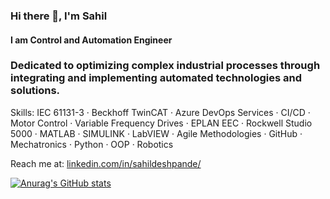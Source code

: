 ### Hi there 👋, I'm Sahil
#### I am Control and Automation Engineer
### Dedicated to optimizing complex industrial processes through integrating and implementing automated technologies and solutions.

Skills: IEC 61131-3 · Beckhoff TwinCAT · Azure DevOps Services · CI/CD · Motor Control · Variable Frequency Drives · EPLAN EEC · Rockwell Studio 5000 · MATLAB · SIMULINK · LabVIEW · Agile Methodologies · GitHub · Mechatronics · Python · OOP · Robotics

Reach me at: [linkedin.com/in/sahildeshpande/](https://www.linkedin.com/in/sahildeshpande/) 

[![Anurag's GitHub stats](https://github-readme-stats.vercel.app/api?username=sahildeshp)](https://github.com/anuraghazra/github-readme-stats)
